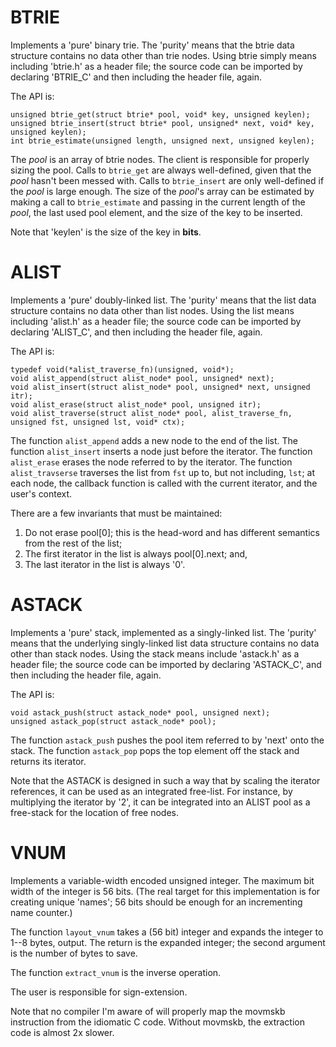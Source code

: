BTRIE
=====

Implements a 'pure' binary trie. The 'purity' means that the btrie
data structure contains no data other than trie nodes. Using btrie
simply means including 'btrie.h' as a header file; the source
code can be imported by declaring 'BTRIE_C' and then including the
header file, again.

The API is:

    unsigned btrie_get(struct btrie* pool, void* key, unsigned keylen);
    unsigned btrie_insert(struct btrie* pool, unsigned* next, void* key, unsigned keylen);
    int btrie_estimate(unsigned length, unsigned next, unsigned keylen);

The _pool_ is an array of btrie nodes. The client is responsible for
properly sizing the pool. Calls to `btrie_get` are always well-defined,
given that the _pool_ hasn't been messed with. Calls to `btrie_insert`
are only well-defined if the _pool_ is large enough. The size of the
_pool_'s array can be estimated by making a call to `btrie_estimate`
and passing in the current length of the _pool_, the last used pool
element, and the size of the key to be inserted.

Note that 'keylen' is the size of the key in **bits**.

ALIST
=====

Implements a 'pure' doubly-linked list. The 'purity' means that the
list data structure contains no data other than list nodes. Using
the list means including 'alist.h' as a header file; the source code
can be imported by declaring 'ALIST_C', and then including the
header file, again.

The API is:

    typedef void(*alist_traverse_fn)(unsigned, void*);
    void alist_append(struct alist_node* pool, unsigned* next);
    void alist_insert(struct alist_node* pool, unsigned* next, unsigned itr);
    void alist_erase(struct alist_node* pool, unsigned itr);
    void alist_traverse(struct alist_node* pool, alist_traverse_fn, unsigned fst, unsigned lst, void* ctx);

The function `alist_append` adds a new node to the end of the list.
The function `alist_insert` inserts a node just before the iterator.
The function `alist_erase` erases the node referred to by the
iterator. The function `alist_travserse` traverses the list from
`fst` up to, but not including, `lst`; at each node, the
callback function is called with the current iterator, and the user's
context.

There are a few invariants that must be maintained:

  1. Do not erase pool[0]; this is the head-word and has different
     semantics from the rest of the list;
  2. The first iterator in the list is always pool[0].next; and,
  3. The last iterator in the list is always '0'.

ASTACK
======

Implements a 'pure' stack, implemented as a singly-linked list.
The 'purity' means that the underlying singly-linked list data
structure contains no data other than stack nodes. Using the stack
means include 'astack.h' as a header file; the source code can
be imported by declaring 'ASTACK_C', and then including the
header file, again.

The API is:

    void astack_push(struct astack_node* pool, unsigned next);
    unsigned astack_pop(struct astack_node* pool);

The function `astack_push` pushes the pool item referred to by
'next' onto the stack. The function `astack_pop` pops the top
element off the stack and returns its iterator.

Note that the ASTACK is designed in such a way that by scaling
the iterator references, it can be used as an integrated free-list.
For instance, by multiplying the iterator by '2', it can be
integrated into an ALIST pool as a free-stack for the location
of free nodes.

VNUM
====

Implements a variable-width encoded unsigned integer. The maximum
bit width of the integer is 56 bits. (The real target for this
implementation is for creating unique 'names'; 56 bits should be
enough for an incrementing name counter.)

The function `layout_vnum` takes a (56 bit) integer and expands the
integer to 1--8 bytes, output. The return is the expanded integer;
the second argument is the number of bytes to save.

The function `extract_vnum` is the inverse operation.

The user is responsible for sign-extension.

Note that no compiler I'm aware of will properly map the movmskb
instruction from the idiomatic C code. Without movmskb, the extraction
code is almost 2x slower.
